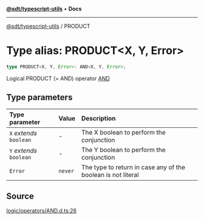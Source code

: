 [**@sdt/typescript-utils**](../README.md) • **Docs**

***

[@sdt/typescript-utils](../globals.md) / PRODUCT

# Type alias: PRODUCT\<X, Y, Error\>

```ts
type PRODUCT<X, Y, Error>: AND<X, Y, Error>;
```

Logical PRODUCT (= AND) operator
[AND](AND.md)

## Type parameters

| Type parameter | Value | Description |
| :------ | :------ | :------ |
| `X` *extends* `boolean` | - | The X boolean to perform the conjunction |
| `Y` *extends* `boolean` | - | The Y boolean to perform the conjunction |
| `Error` | `never` | The type to return in case any of the boolean is not literal |

## Source

[logic/operators/AND.d.ts:26](https://github.com/sylvaindethier/typescript-utils/blob/c2db051f7ef7ff24cba2e92cfd5e891000492922/types/logic/operators/AND.d.ts#L26)
